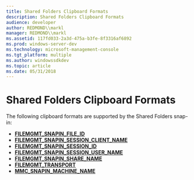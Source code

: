 ```yaml
---
title: Shared Folders Clipboard Formats
description: Shared Folders Clipboard Formats
audience: developer
author: REDMOND\\markl
manager: REDMOND\\markl
ms.assetid: 117fd033-2a3d-475a-b3fe-8f3316af6892
ms.prod: windows-server-dev
ms.technology: microsoft-management-console
ms.tgt_platform: multiple
ms.author: windowssdkdev
ms.topic: article
ms.date: 05/31/2018
---
```


# Shared Folders Clipboard Formats

The following clipboard formats are supported by the Shared Folders snap-in:

-   [**FILEMGMT\_SNAPIN\_FILE\_ID**](filemgmt-snapin-file-id.md)
-   [**FILEMGMT\_SNAPIN\_SESSION\_CLIENT\_NAME**](filemgmt-snapin-session-client-name.md)
-   [**FILEMGMT\_SNAPIN\_SESSION\_ID**](filemgmt-snapin-session-id.md)
-   [**FILEMGMT\_SNAPIN\_SESSION\_USER\_NAME**](filemgmt-snapin-session-user-name.md)
-   [**FILEMGMT\_SNAPIN\_SHARE\_NAME**](filemgmt-snapin-share-name.md)
-   [**FILEMGMT\_TRANSPORT**](filemgmt-transport.md)
-   [**MMC\_SNAPIN\_MACHINE\_NAME**](mmc-snapin-machine-name.md)

 

 




